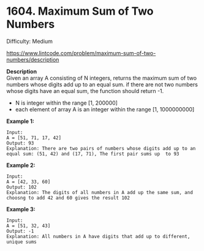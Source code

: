 # 1604. Maximum Sum of Two Numbers

Difficulty: Medium

https://www.lintcode.com/problem/maximum-sum-of-two-numbers/description

**Description**  
Given an array A consisting of N integers, returns the maximum sum of two numbers whose digits add up to an equal sum. if there are not two numbers whose digits have an equal sum, the function should return -1.

* N is integer within the range [1, 200000]
* each element of array A is an integer within the range [1, 1000000000]

**Example 1:**
```
Input:
A = [51, 71, 17, 42]
Output: 93
Explanation: There are two pairs of numbers whose digits add up to an equal sum: (51, 42) and (17, 71), The first pair sums up  to 93
```

**Example 2:**
```
Input:
A = [42, 33, 60]
Output: 102
Explanation: The digits of all numbers in A add up the same sum, and choosng to add 42 and 60 gives the result 102
```

**Example 3:**
```
Input:
A = [51, 32, 43]
Output: -1
Explanation: All numbers in A have digits that add up to different, unique sums
```
